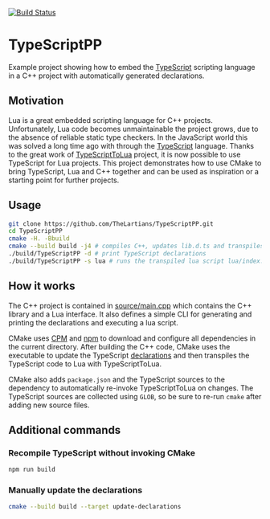 [![Build Status](https://travis-ci.com/TheLartians/TypeScriptPP.svg?branch=master)](https://travis-ci.com/TheLartians/TypeScriptPP)

# TypeScriptPP

Example project showing how to embed the [TypeScript](https://www.typescriptlang.org) scripting language in a C++ project with automatically generated declarations.

## Motivation

Lua is a great embedded scripting language for C++ projects. 
Unfortunately, Lua code becomes unmaintainable the project grows, due to the absence of reliable static type checkers. 
In the JavaScript world this was solved a long time ago with through the [TypeScript](https://www.typescriptlang.org) language.
Thanks to the great work of [TypeScriptToLua](https://typescripttolua.github.io) project, it is now possible to use TypeScript for Lua projects.
This project demonstrates how to use CMake to bring TypeScript, Lua and C++ together and can be used as inspiration or a starting point for further projects.

## Usage

```bash
git clone https://github.com/TheLartians/TypeScriptPP.git
cd TypeScriptPP
cmake -H. -Bbuild
cmake --build build -j4 # compiles C++, updates lib.d.ts and transpiles TypeScript
./build/TypeScriptPP -d # print TypeScript declarations
./build/TypeScriptPP -s lua # runs the transpiled lua script lua/index.lua 
```

## How it works

The C++ project is contained in [source/main.cpp](source/main.cpp) which contains the C++ library and a Lua interface.
It also defines a simple CLI for generating and printing the declarations and executing a lua script.

CMake uses [CPM](https://github.com/TheLartians/CPM) and [npm](https://www.npmjs.com) to download and configure all dependencies in the current directory.
After building the C++ code, CMake uses the executable to update the TypeScript [declarations](typescript/cpplib.d.ts) and then transpiles the TypeScript code to Lua with TypeScriptToLua. 

CMake also adds `package.json` and the TypeScript sources to the dependency to automatically re-invoke TypeScriptToLua on changes.
The TypeScript sources are collected using `GLOB`, so be sure to re-run `cmake` after adding new source files.

## Additional commands

### Recompile TypeScript without invoking CMake

```bash
npm run build
```

### Manually update the declarations

```bash
cmake --build build --target update-declarations
```

